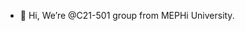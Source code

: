 - 👋 Hi, We’re @C21-501 group from MEPHi University.


<!---
C21-501/C21-501 is a ✨ special ✨ repository because its `README.md` (this file) appears on your GitHub profile.
You can click the Preview link to take a look at your changes.
--->
